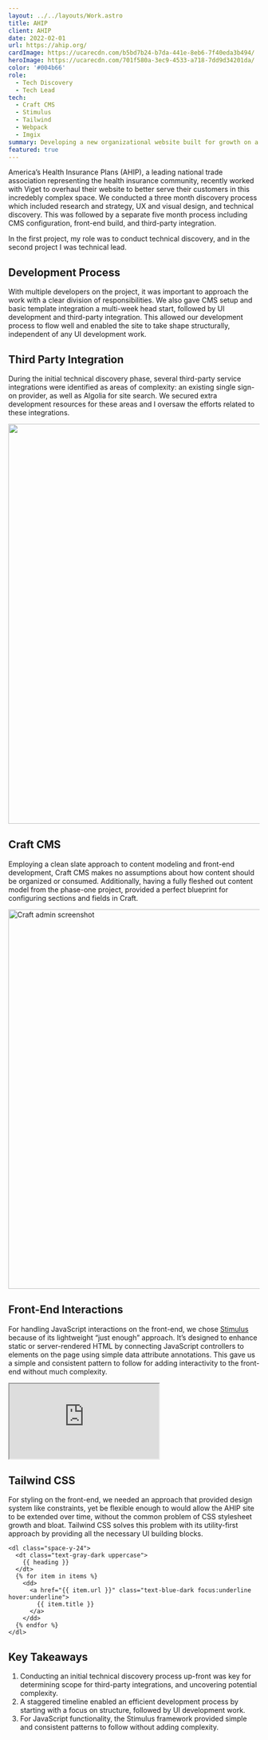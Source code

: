 ```yaml
---
layout: ../../layouts/Work.astro
title: AHIP
client: AHIP
date: 2022-02-01
url: https://ahip.org/
cardImage: https://ucarecdn.com/b5bd7b24-b7da-441e-8eb6-7f40eda3b494/
heroImage: https://ucarecdn.com/701f580a-3ec9-4533-a718-7dd9d34201da/
color: '#004b66'
role:
  - Tech Discovery
  - Tech Lead
tech:
  - Craft CMS
  - Stimulus
  - Tailwind
  - Webpack
  - Imgix
summary: Developing a new organizational website built for growth on a flexible CMS.
featured: true
---
```


America’s Health Insurance Plans (AHIP), a leading national trade association representing the health insurance community, recently worked with Viget to overhaul their website to better serve their customers in this incredebly complex space. We conducted a three month discovery process which included research and strategy, UX and visual design, and technical discovery. This was followed by a separate five month process including CMS configuration, front-end build, and third-party integration.

In the first project, my role was to conduct technical discovery, and in the second project I was technical lead.

## Development Process

With multiple developers on the project, it was important to approach the work with a clear division of responsibilities. We also gave CMS setup and basic template integration a multi-week head start, followed by UI development and third-party integration. This allowed our development process to flow well and enabled the site to take shape structurally, independent of any UI development work.

## Third Party Integration

During the initial technical discovery phase, several third-party service integrations were identified as areas of complexity: an existing single sign-on provider, as well as Algolia for site search. We secured extra development resources for these areas and I oversaw the efforts related to these integrations.

<img src="https://ucarecdn.com/f8294ce7-89df-47e4-9b65-3f5a789eda15/-/resize/1600/-/format/auto/" width="1600" height="800">

## Craft CMS

Employing a clean slate approach to content modeling and front-end development, Craft CMS makes no assumptions about how content should be organized or consumed. Additionally, having a fully fleshed out content model from the phase-one project, provided a perfect blueprint for configuring sections and fields in Craft.

<img src="https://ucarecdn.com/49c37d77-ce27-4b8e-b0aa-77b737e87c3a/-/resize/1600/-/format/auto/" width="1600" height="759" alt="Craft admin screenshot">

## Front-End Interactions

For handling JavaScript interactions on the front-end, we chose [Stimulus](https://stimulus.hotwired.dev/) because of its lightweight “just enough” approach. It’s designed to enhance static or server-rendered HTML by connecting JavaScript controllers to elements on the page using simple data attribute annotations. This gave us a simple and consistent pattern to follow for adding interactivity to the front-end without much complexity.

<iframe src="https://codesandbox.io/embed/proud-sky-p5t6jc?fontsize=14&hidenavigation=1&module=/src/controllers/user-menu_controller.js,/views/user-menu.ejs&theme=dark&hidedevtools=1"
  class="border-0 overflow-hidden max-w-none xl:mx-[-12%] w-full xl:w-[124%] h-[350px]"
  title="proud-sky-p5t6jc"
  allow="accelerometer; ambient-light-sensor; camera; encrypted-media; geolocation; gyroscope; hid; microphone; midi; payment; usb; vr; xr-spatial-tracking"
  sandbox="allow-forms allow-modals allow-popups allow-presentation allow-same-origin allow-scripts"
></iframe>

## Tailwind CSS

For styling on the front-end, we needed an approach that provided design system like constraints, yet be flexible enough to would allow the AHIP site to be extended over time, without the common problem of CSS stylesheet growth and bloat. Tailwind CSS solves this problem with its utility-first approach by providing all the necessary UI building blocks.

```twig
<dl class="space-y-24">
  <dt class="text-gray-dark uppercase">
    {{ heading }}
  </dt>
  {% for item in items %}
    <dd>
      <a href="{{ item.url }}" class="text-blue-dark focus:underline hover:underline">
        {{ item.title }}
      </a>
    </dd>
  {% endfor %}
</dl>
```

## Key Takeaways

1. Conducting an initial technical discovery process up-front was key for determining scope for third-party integrations, and uncovering potential complexity.
1. A staggered timeline enabled an efficient development process by starting with a focus on structure, followed by UI development work.
1. For JavaScript functionality, the Stimulus framework provided simple and consistent patterns to follow without adding complexity.
